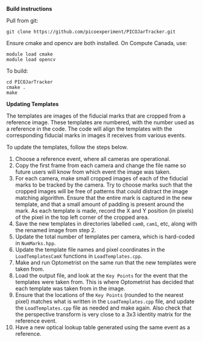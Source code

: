 **Build instructions**
    
Pull from git:

```
git clone https://github.com/picoexperiment/PICOJarTracker.git
```

Ensure cmake and opencv are both installed. On Compute Canada, use:

```
module load cmake
module load opencv
```

To build:

```
cd PICOJarTracker
cmake .
make
```

**Updating Templates**

The templates are images of the fiducial marks that are cropped from a reference image. These templates are numbered, with the number used as a reference in the code. The code will align the templates with the corresponding fiducial marks in images it receives from various events.

To update the templates, follow the steps below.

1. Choose a reference event, where all cameras are operational.
2. Copy the first frame from each camera and change the file name so future users will know from which event the image was taken.
3. For each camera, make small cropped images of each of the fiducial marks to be tracked by the camera. Try to choose marks such that the cropped images will be free of patterns that could distract the image matching algorithm. Ensure that the entire mark is captured in the new template, and that a small amount of padding is present around the mark. As each template is made, record the X and Y position (in pixels) of the pixel in the top left corner of the cropped area.
4. Save the new templates in directories labelled `cam0`, `cam1`, etc, along with the renamed image from step 2.
5. Update the total number of templates per camera, which is hard-coded in `NumMarks.hpp`.
6. Update the template file names and pixel coordinates in the `LoadTemplatesCamX` functions in `LoadTemplates.cpp`.
7. Make and run Optometrist on the same run that the new templates were taken from.
8. Load the output file, and look at the `Key Points` for the event that the templates were taken from. This is where Optometrist has decided that each template was taken from in the image.
9. Ensure that the locations of the `Key Points` (rounded to the nearest pixel) matches what is written in the `LoadTemplates.cpp` file, and update the `LoadTemplates.cpp` file as needed and make again. Also check that the perspective transform is very close to a 3x3 identity matrix for the reference event.
10. Have a new optical lookup table generated using the same event as a reference.
